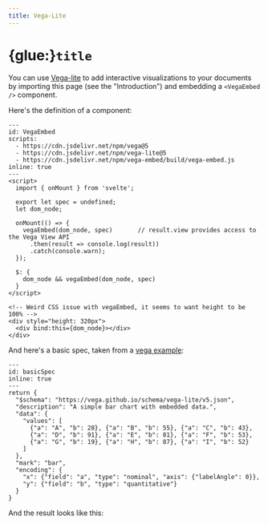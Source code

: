 ```yaml
---
title: Vega-Lite
---
```


# {glue:}`title`

You can use [Vega-lite](https://vega.github.io/vega-lite/) to add interactive visualizations to your documents by importing this page (see the "Introduction") and embedding a `<VegaEmbed />` component.

Here's the definition of a component:

```{code-cell} svelte
---
id: VegaEmbed
scripts:
  - https://cdn.jsdelivr.net/npm/vega@5
  - https://cdn.jsdelivr.net/npm/vega-lite@5
  - https://cdn.jsdelivr.net/npm/vega-embed/build/vega-embed.js
inline: true
---
<script>
  import { onMount } from 'svelte';

  export let spec = undefined;
  let dom_node;

  onMount(() => {
    vegaEmbed(dom_node, spec)    	// result.view provides access to the Vega View API
      .then(result => console.log(result))
      .catch(console.warn);
  });

  $: {
    dom_node && vegaEmbed(dom_node, spec)
  }
</script>

<!-- Weird CSS issue with vegaEmbed, it seems to want height to be 100% -->
<div style="height: 320px">
  <div bind:this={dom_node}></div>
</div>
```

And here's a basic spec, taken from a [vega example](https://vega.github.io/vega-lite/examples/bar.html):

```{code-cell} js
---
id: basicSpec
inline: true
---
return {
  "$schema": "https://vega.github.io/schema/vega-lite/v5.json",
  "description": "A simple bar chart with embedded data.",
  "data": {
    "values": [
      {"a": "A", "b": 28}, {"a": "B", "b": 55}, {"a": "C", "b": 43},
      {"a": "D", "b": 91}, {"a": "E", "b": 81}, {"a": "F", "b": 53},
      {"a": "G", "b": 19}, {"a": "H", "b": 87}, {"a": "I", "b": 52}
    ]
  },
  "mark": "bar",
  "encoding": {
    "x": {"field": "a", "type": "nominal", "axis": {"labelAngle": 0}},
    "y": {"field": "b", "type": "quantitative"}
  }
}
```

And the result looks like this:

<VegaEmbed spec={basicSpec} />
